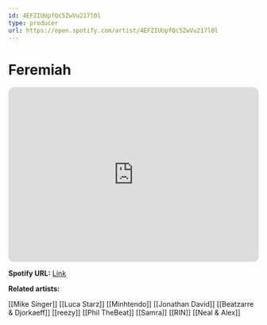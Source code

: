 ```yaml
---
id: 4EFZIUUpfQc5ZwVu217l0l
type: producer
url: https://open.spotify.com/artist/4EFZIUUpfQc5ZwVu217l0l
---
```

# Feremiah

<iframe style="border-radius:12px" src="https://open.spotify.com/embed/artist/4EFZIUUpfQc5ZwVu217l0l" width="100%" height="352" frameBorder="0" allowfullscreen="" allow="autoplay; clipboard-write; encrypted-media; fullscreen; picture-in-picture" loading="lazy"></iframe>

**Spotify URL:** [Link](https://open.spotify.com/artist/4EFZIUUpfQc5ZwVu217l0l)

**Related artists:**

[[Mike Singer]]
[[Luca Starz]]
[[Minhtendo]]
[[Jonathan David]]
[[Beatzarre & Djorkaeff]]
[[reezy]]
[[Phil TheBeat]]
[[Samra]]
[[RIN]]
[[Neal & Alex]]
